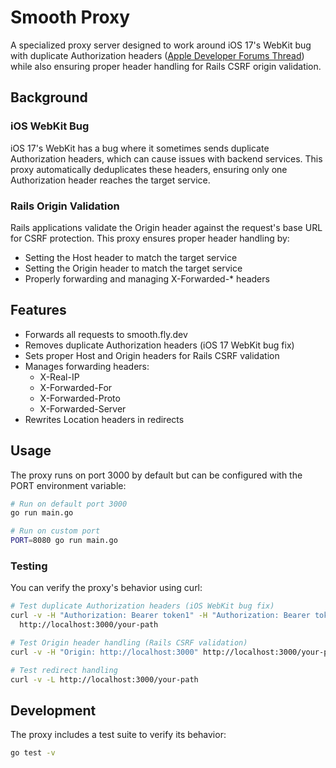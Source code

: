 # Smooth Proxy

A specialized proxy server designed to work around iOS 17's WebKit bug with duplicate Authorization headers ([Apple Developer Forums Thread](https://forums.developer.apple.com/forums/thread/771315)) while also ensuring proper header handling for Rails CSRF origin validation.

## Background

### iOS WebKit Bug
iOS 17's WebKit has a bug where it sometimes sends duplicate Authorization headers, which can cause issues with backend services. This proxy automatically deduplicates these headers, ensuring only one Authorization header reaches the target service.

### Rails Origin Validation
Rails applications validate the Origin header against the request's base URL for CSRF protection. This proxy ensures proper header handling by:
- Setting the Host header to match the target service
- Setting the Origin header to match the target service
- Properly forwarding and managing X-Forwarded-* headers

## Features

- Forwards all requests to smooth.fly.dev
- Removes duplicate Authorization headers (iOS 17 WebKit bug fix)
- Sets proper Host and Origin headers for Rails CSRF validation
- Manages forwarding headers:
  - X-Real-IP
  - X-Forwarded-For
  - X-Forwarded-Proto
  - X-Forwarded-Server
- Rewrites Location headers in redirects

## Usage

The proxy runs on port 3000 by default but can be configured with the PORT environment variable:

```bash
# Run on default port 3000
go run main.go

# Run on custom port
PORT=8080 go run main.go
```

### Testing

You can verify the proxy's behavior using curl:

```bash
# Test duplicate Authorization headers (iOS WebKit bug fix)
curl -v -H "Authorization: Bearer token1" -H "Authorization: Bearer token2" \
  http://localhost:3000/your-path

# Test Origin header handling (Rails CSRF validation)
curl -v -H "Origin: http://localhost:3000" http://localhost:3000/your-path

# Test redirect handling
curl -v -L http://localhost:3000/your-path
```

## Development

The proxy includes a test suite to verify its behavior:

```bash
go test -v
